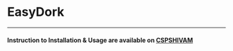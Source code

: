 # EasyDork 
-----------------------------
#### Instruction to Installation & Usage are available on [CSPSHIVAM](https://www.cspshivam.com/tools)
